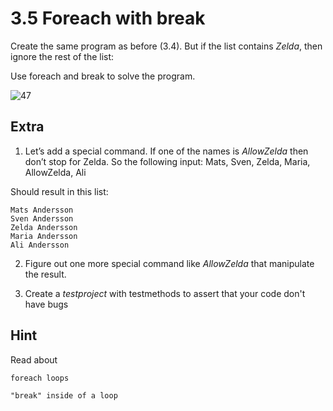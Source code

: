 ﻿# 3.5 Foreach with break

Create the same program as before (3.4). But if the list contains *Zelda*, then ignore the rest of the list:

Use foreach and break to solve the program.

![47](Images/47.png)

## Extra

1. Let’s add a special command. If one of the names is *AllowZelda* then don’t stop for Zelda. 
 So the following input: Mats, Sven, Zelda, Maria, AllowZelda, Ali

Should result in this list:

	Mats Andersson
	Sven Andersson
	Zelda Andersson
	Maria Andersson
	Ali Andersson

2. Figure out one more special command like *AllowZelda* that manipulate the result.

3. Create a *testproject* with testmethods to assert that your code don't have bugs

## Hint

Read about

    foreach loops

    "break" inside of a loop